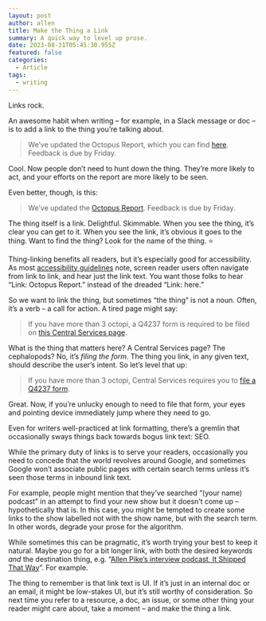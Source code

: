 ```yaml
---
layout: post
author: allen
title: Make the Thing a Link
summary: A quick way to level up prose.
date: 2023-08-31T05:45:30.955Z
featured: false
categories:
  - Article
tags:
  - writing
---
```


Links rock.

An awesome habit when writing – for example, in a Slack message or doc – is to add a link to the thing you’re talking about.

> We’ve updated the Octopus Report, which you can find [here](https://www.youtube.com/watch?v=ebeNeQFUMa0). Feedback is due by Friday.

Cool. Now people don’t need to hunt down the thing. They’re more likely to act, and your efforts on the report are more likely to be seen.

Even better, though, is this:

> We’ve updated the [Octopus Report](https://www.youtube.com/watch?v=ebeNeQFUMa0). Feedback is due by Friday.

The thing itself is a link. Delightful. Skimmable. When you see the thing, it’s clear you can get to it. When you see the link, it’s obvious it goes to the thing. Want to find the thing? Look for the name of the thing. ⭐

Thing-linking benefits all readers, but it’s especially good for accessibility. As most [accessibility guidelines](https://usability.yale.edu/web-accessibility/articles/links) note, screen reader users often navigate from link to link, and hear just the link text. You want those folks to hear “Link: Octopus Report.” instead of the dreaded “Link: here.”

So we want to link the thing, but sometimes “the thing” is not a noun. Often, it’s a verb – a call for action. A tired page might say:

> If you have more than 3 octopi, a Q4237 form is required to be filed on [this Central Services page](https://www.youtube.com/watch?v=V-yXL-LDMyg).

What is the thing that matters here? A Central Services page? The cephalopods? No, it’s *filing the form*. The thing you link, in any given text, should describe the user’s intent. So let’s level that up:

> If you have more than 3 octopi, Central Services requires you to [file a Q4237 form](https://www.youtube.com/watch?v=V-yXL-LDMyg).

Great. Now, if you’re unlucky enough to need to file that form, your eyes and pointing device immediately jump where they need to go.

Even for writers well-practiced at link formatting, there’s a gremlin that occasionally sways things back towards bogus link text: SEO.

While the primary duty of links is to serve your readers, occasionally you need to concede that the world revolves around Google, and sometimes Google won’t associate public pages with certain search terms unless it’s seen those terms in inbound link text.

For example, people might mention that they’ve searched “(your name) podcast” in an attempt to find your new show but it doesn’t come up – hypothetically that is. In this case, you might be tempted to create some links to the show labelled not with the show name, but with the search term. In other words, degrade your prose for the algorithm.

While sometimes this can be pragmatic, it’s worth trying your best to keep it natural. Maybe you go for a bit longer link, with both the desired keywords *and* the destination thing, e.g. “[Allen Pike’s interview podcast, It Shipped That Way](https://itshipped.fm/)”. For example.

The thing to remember is that link text is UI. If it’s just in an internal doc or an email, it might be low-stakes UI, but it’s still worthy of consideration. So next time you refer to a resource, a doc, an issue, or some other thing your reader might care about, take a moment – and make the thing a link.
